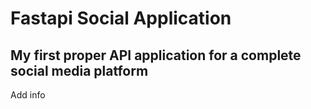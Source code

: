 # Fastapi Social Application

## My first proper API application for a complete social media platform

Add info

